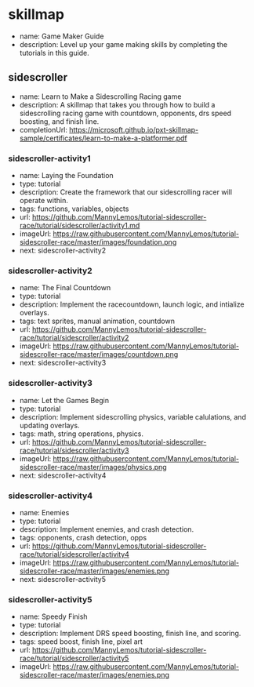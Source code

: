 

# skillmap
* name: Game Maker Guide
* description: Level up your game making skills by completing the tutorials in this guide.

## sidescroller
* name: Learn to Make a Sidescrolling Racing game
* description: A skillmap that takes you through how to build a sidescrolling racing game with countdown, opponents, drs speed boosting, and finish line.
* completionUrl: https://microsoft.github.io/pxt-skillmap-sample/certificates/learn-to-make-a-platformer.pdf

### sidescroller-activity1

* name: Laying the Foundation
* type: tutorial
* description: Create the framework that our sidescrolling racer will operate within.
* tags: functions, variables, objects
* url: https://github.com/MannyLemos/tutorial-sidescroller-race/tutorial/sidescroller/activity1.md
* imageUrl: https://raw.githubusercontent.com/MannyLemos/tutorial-sidescroller-race/master/images/foundation.png
* next: sidescroller-activity2

### sidescroller-activity2

* name: The Final Countdown
* type: tutorial
* description: Implement the racecountdown, launch logic, and intialize overlays.
* tags: text sprites, manual animation, countdown
* url: https://github.com/MannyLemos/tutorial-sidescroller-race/tutorial/sidescroller/activity2
* imageUrl: https://raw.githubusercontent.com/MannyLemos/tutorial-sidescroller-race/master/images/countdown.png
* next: sidescroller-activity3

### sidescroller-activity3

* name: Let the Games Begin
* type: tutorial
* description: Implement sidescrolling physics, variable calulations, and updating overlays.
* tags: math, string operations, physics.
* url: https://github.com/MannyLemos/tutorial-sidescroller-race/tutorial/sidescroller/activity3
* imageUrl: https://raw.githubusercontent.com/MannyLemos/tutorial-sidescroller-race/master/images/physics.png
* next: sidescroller-activity4

### sidescroller-activity4

* name: Enemies
* type: tutorial
* description: Implement enemies, and crash detection.
* tags: opponents, crash detection, opps
* url: https://github.com/MannyLemos/tutorial-sidescroller-race/tutorial/sidescroller/activity4
* imageUrl: https://raw.githubusercontent.com/MannyLemos/tutorial-sidescroller-race/master/images/enemies.png
* next: sidescroller-activity5

### sidescroller-activity5

* name: Speedy Finish
* type: tutorial
* description: Implement DRS speed boosting, finish line, and scoring.
* tags: speed boost, finish line, pixel art
* url: https://github.com/MannyLemos/tutorial-sidescroller-race/tutorial/sidescroller/activity5
* imageUrl: https://raw.githubusercontent.com/MannyLemos/tutorial-sidescroller-race/master/images/enemies.png
